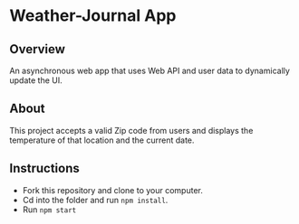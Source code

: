 # Weather-Journal App

## Overview
An asynchronous web app that uses Web API and user data to dynamically update the UI.

## About
This project accepts a valid Zip code from users and displays the temperature of that location and the current date.

## Instructions
- Fork this repository and clone to your computer.
- Cd into the folder and run `npm install`.
- Run `npm start`
